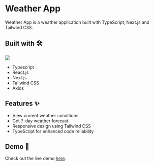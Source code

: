 # Weather App
Weather App is a weather application built with TypeScript, Next.js and Tailwind CSS.

## Built with 🛠️

  <a href="https://skillicons.dev">
    <img src="https://skillicons.dev/icons?i=ts,react,nextjs,tailwind,vercel" />
  </a>
<br>

- Typescript
- React.js
- Next.js 
- Tailwind CSS
- Axios

## Features ✨ 
- View current weather conditions
- Get 7-day weather forecast
- Responsive design using Tailwind CSS
- TypeScript for enhanced code reliability
  
## Demo 🚀
Check out the live demo [here](https://weather-app-seven-omega-71.vercel.app/).
